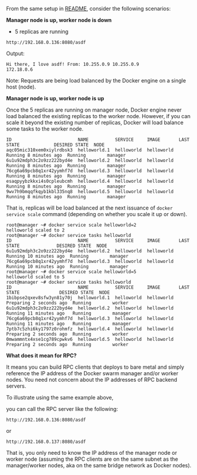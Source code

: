 From the same setup in [README](https://github.com/ibmendoza/go-examples/blob/master/docker/README.md), consider the following scenarios:

**Manager node is up, worker node is down**

- 5 replicas are running

```
http://192.168.0.136:8080/asdf
```

Output:

```
Hi there, I love asdf! From: 10.255.0.9 10.255.0.9 
172.18.0.6 
```

Note: Requests are being load balanced by the Docker engine on a single host (node).


**Manager node is up, worker node is up**

Once the 5 replicas are running on manager node, Docker engine never load balanced the existing replicas to the worker node. However, if you can scale it beyond the existing number of replicas, Docker will load balance some tasks to the worker node.

```
ID                         NAME          SERVICE     IMAGE       LAST STATE             DESIRED STATE  NODE
aqc05mic310xem0xiylrdbsk3  helloworld.1  helloworld  helloworld  Running 8 minutes ago  Running        manager
6u1u92mdph3c2o9zz222byd4e  helloworld.2  helloworld  helloworld  Running 8 minutes ago  Running        manager
76cg6a69pcb8q1xr42yymhf7d  helloworld.3  helloworld  helloworld  Running 8 minutes ago  Running        manager
esaqpyybzkkxi4s0cpleubcmh  helloworld.4  helloworld  helloworld  Running 8 minutes ago  Running        manager
9wv7h9bmqqfkqyb1kbl335nq8  helloworld.5  helloworld  helloworld  Running 8 minutes ago  Running        manager
```

That is, replicas will be load balanced at the next issuance of ```docker service scale``` command (depending on whether you scale it up or down).

```
root@manager ~# docker service scale helloworld=2
helloworld scaled to 2
root@manager ~# docker service tasks helloworld
ID                         NAME          SERVICE     IMAGE       LAST STATE              DESIRED STATE  NODE
6u1u92mdph3c2o9zz222byd4e  helloworld.2  helloworld  helloworld  Running 10 minutes ago  Running        manager
76cg6a69pcb8q1xr42yymhf7d  helloworld.3  helloworld  helloworld  Running 10 minutes ago  Running        manager
root@manager ~# docker service scale helloworld=5
helloworld scaled to 5
root@manager ~# docker service tasks helloworld
ID                         NAME          SERVICE     IMAGE       LAST STATE               DESIRED STATE  NODE
1bibpse2qxev8sfw3yn81y70j  helloworld.1  helloworld  helloworld  Preparing 2 seconds ago  Running        worker
6u1u92mdph3c2o9zz222byd4e  helloworld.2  helloworld  helloworld  Running 11 minutes ago   Running        manager
76cg6a69pcb8q1xr42yymhf7d  helloworld.3  helloworld  helloworld  Running 11 minutes ago   Running        manager
7ptb7c5zhi6ky1797z0rohmfz  helloworld.4  helloworld  helloworld  Preparing 2 seconds ago  Running        worker
0mwammntx4xse1cg789cpwkv6  helloworld.5  helloworld  helloworld  Preparing 2 seconds ago  Running        worker
```

**What does it mean for RPC?**

It means you can build RPC clients that deploys to bare metal and simply reference the IP address of the Docker swarm manager and/or worker nodes. You need not concern about the IP addresses of RPC backend servers.

To illustrate using the same example above,

you can call the RPC server like the following:

```
http://192.168.0.136:8080/asdf
```

or

```
http://192.168.0.137:8080/asdf
```

That is, you only need to know the IP address of the manager node or worker node (assuming the RPC clients are on the same subnet as the manager/worker nodes, aka on the same bridge network as Docker nodes).



